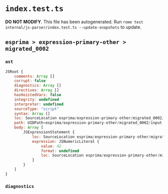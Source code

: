 # `index.test.ts`

**DO NOT MODIFY**. This file has been autogenerated. Run `rome test internal/js-parser/index.test.ts --update-snapshots` to update.

## `esprima > expression-primary-other > migrated_0002`

### `ast`

```javascript
JSRoot {
	comments: Array []
	corrupt: false
	diagnostics: Array []
	directives: Array []
	hasHoistedVars: false
	integrity: undefined
	interpreter: undefined
	sourceType: "script"
	syntax: Array []
	loc: SourceLocation esprima/expression-primary-other/migrated_0002/input.js 1:0-4:0
	path: UIDPath<esprima/expression-primary-other/migrated_0002/input.js>
	body: Array [
		JSExpressionStatement {
			loc: SourceLocation esprima/expression-primary-other/migrated_0002/input.js 2:4-2:6
			expression: JSNumericLiteral {
				value: 42
				format: undefined
				loc: SourceLocation esprima/expression-primary-other/migrated_0002/input.js 2:4-2:6
			}
		}
	]
}
```

### `diagnostics`

```

```

